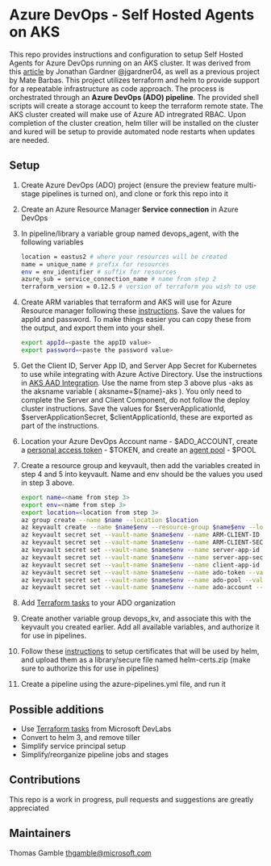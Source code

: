 # Azure DevOps - Self Hosted Agents on AKS

This repo provides instructions and configuration to setup Self Hosted Agents for Azure DevOps running on an AKS cluster.   It was derived from this [article](https://medium.com/beyondthecorneroffice/host-azure-devops-build-containers-on-aks-beb7239026b2) by Jonathan Gardner @jgardner04, as well as a previous project by Mate Barbas.   This project utilizes terraform and helm to provide support for a repeatable infrastructure as code approach.  The process is orchestrated through an **Azure DevOps (ADO) pipeline**. The provided shell scripts will create a storage account to keep the terraform remote state.  The AKS cluster created will make use of Azure AD intregrated RBAC. Upon completion of the cluster creation, helm tiller will be installed on the cluster and kured will be setup to provide automated node restarts when updates are needed.

## Setup

1. Create Azure DevOps (ADO) project (ensure the preview feature multi-stage pipelines is turned on), and clone or fork this repo into it
2. Create an Azure Resource Manager **Service connection** in Azure DevOps
3. In pipeline/library a variable group named devops_agent, with the following variables
    ```bash
    location = eastus2 # where your resources will be created
    name = unique_name # prefix for resources
    env = env_identifier # suffix for resources
    azure_sub = service_connection_name # name from step 2
    terraform_version = 0.12.5 # version of terraform you wish to use
    ```
4. Create ARM variables that terraform and AKS will use for Azure Resource manager following these [instructions](https://www.terraform.io/docs/providers/azurerm/auth/service_principal_client_secret.html).   Save the values for appId and password. To make things easier you can copy these from the output, and export them into your shell.

    ```bash
    export appId=<paste the appID value>
    export password=<paste the password value>
    ```

5. Get the Client ID, Server App ID, and Server App Secret for Kubernetes to use while integrating with Azure Active Directory. Use the instructions in [AKS AAD Integration](https://docs.microsoft.com/en-us/azure/aks/azure-ad-integration-cli#create-azure-ad-server-component). Use the name from step 3 above plus -aks as the aksname variable ( aksname=${name}-aks ).  You only need to complete the Server and Client Component, do not follow the deploy cluster instructions.    Save the values for $serverApplicationId, $serverApplicationSecret, $clientApplicationId, these are exported as part of the instructions.  

6. Location your Azure DevOps Account name - $ADO_ACCOUNT, create a [personal access token](https://docs.microsoft.com/en-us/azure/devops/organizations/accounts/use-personal-access-tokens-to-authenticate?view=vsts) - $TOKEN, and create an [agent pool](https://docs.microsoft.com/en-us/azure/devops/pipelines/agents/pools-queues?view=vsts) - $POOL

7. Create a resource group and keyvault, then add the variables created in step 4 and 5 into keyvault.  Name and env should be the values you used in step 3 above.

    ```bash
    export name=<name from step 3>
    export env=<name from step 3>
    export location=<location from step 3>
    az group create --name $name --location $location
    az keyvault create --name $name$env --resource-group $name$env --location $location 
    az keyvault secret set --vault-name $name$env --name ARM-CLIENT-ID --value $appId # from step 4
    az keyvault secret set --vault-name $name$env --name ARM-CLIENT-SECRET --value $password # from step 4 
    az keyvault secret set --vault-name $name$env --name server-app-id --value $serverApplicationId # from step 5
    az keyvault secret set --vault-name $name$env --name server-app-secret --value $serverApplicationSecret # from step 5
    az keyvault secret set --vault-name $name$env --name client-app-id --value $clientApplicationId # from step 5
    az keyvault secret set --vault-name $name$env --name ado-token --value $TOKEN # from step 6
    az keyvault secret set --vault-name $name$env --name ado-pool --value $POOL # from step 6
    az keyvault secret set --vault-name $name$env --name ado-account --value $ADO_ACCOUNT # from step 6
    ```

8. Add [Terraform tasks](https://marketplace.visualstudio.com/items?itemName=charleszipp.azure-pipelines-tasks-terraform)  to your ADO organization 

9. Create another variable group devops_kv, and associate this with the keyvault you created earlier.  Add all available variables, and authorize it for use in pipelines.

10. Follow these [instructions](https://helm.sh/docs/tiller_ssl/) to setup certificates that will be used by helm, and upload them as a library/secure file named helm-certs.zip (make sure to authorize this for use in pipelines)

11. Create a pipeline using the azure-pipelines.yml file, and run it

## Possible additions

- Use [Terraform tasks](https://marketplace.visualstudio.com/items?itemName=ms-devlabs.custom-terraform-tasks) from Microsoft DevLabs
- Convert to helm 3, and remove tiller
- Simplify service principal setup
- Simplify/reorganize pipeline jobs and stages

## Contributions

This repo is a work in progress, pull requests and suggestions are greatly appreciated

## Maintainers

Thomas Gamble thgamble@microsoft.com

